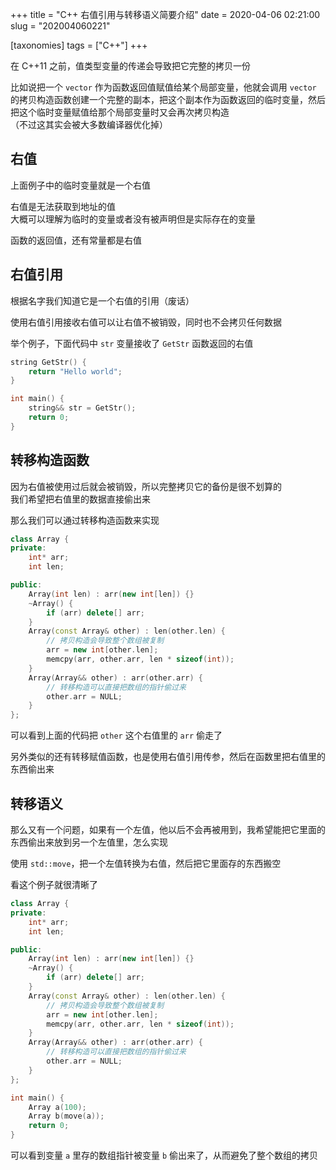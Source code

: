 +++
title = "C++ 右值引用与转移语义简要介绍"
date = 2020-04-06 02:21:00
slug = "202004060221"

[taxonomies]
tags = ["C++"]
+++

在 C++11 之前，值类型变量的传递会导致把它完整的拷贝一份<br>

<!-- more -->

比如说把一个 `vector` 作为函数返回值赋值给某个局部变量，他就会调用 `vector` 的拷贝构造函数创建一个完整的副本，把这个副本作为函数返回的临时变量，然后把这个临时变量赋值给那个局部变量时又会再次拷贝构造<br>
（不过这其实会被大多数编译器优化掉）

## 右值

上面例子中的临时变量就是一个右值

右值是无法获取到地址的值<br>
大概可以理解为临时的变量或者没有被声明但是实际存在的变量

函数的返回值，还有常量都是右值

## 右值引用

根据名字我们知道它是一个右值的引用（废话）

使用右值引用接收右值可以让右值不被销毁，同时也不会拷贝任何数据

举个例子，下面代码中 `str` 变量接收了 `GetStr` 函数返回的右值

```cpp
string GetStr() {
    return "Hello world";
}

int main() {
    string&& str = GetStr();
    return 0;
}
```

## 转移构造函数

因为右值被使用过后就会被销毁，所以完整拷贝它的备份是很不划算的<br>
我们希望把右值里的数据直接偷出来

那么我们可以通过转移构造函数来实现

```cpp
class Array {
private:
    int* arr;
    int len;

public:
    Array(int len) : arr(new int[len]) {}
    ~Array() {
        if (arr) delete[] arr;
    }
    Array(const Array& other) : len(other.len) {
        // 拷贝构造会导致整个数组被复制
        arr = new int[other.len];
        memcpy(arr, other.arr, len * sizeof(int));
    }
    Array(Array&& other) : arr(other.arr) {
        // 转移构造可以直接把数组的指针偷过来
        other.arr = NULL;
    }
};
```

可以看到上面的代码把 `other` 这个右值里的 `arr` 偷走了

另外类似的还有转移赋值函数，也是使用右值引用传参，然后在函数里把右值里的东西偷出来

## 转移语义

那么又有一个问题，如果有一个左值，他以后不会再被用到，我希望能把它里面的东西偷出来放到另一个左值里，怎么实现

使用 `std::move`，把一个左值转换为右值，然后把它里面存的东西搬空

看这个例子就很清晰了

```cpp
class Array {
private:
    int* arr;
    int len;

public:
    Array(int len) : arr(new int[len]) {}
    ~Array() {
        if (arr) delete[] arr;
    }
    Array(const Array& other) : len(other.len) {
        // 拷贝构造会导致整个数组被复制
        arr = new int[other.len];
        memcpy(arr, other.arr, len * sizeof(int));
    }
    Array(Array&& other) : arr(other.arr) {
        // 转移构造可以直接把数组的指针偷过来
        other.arr = NULL;
    }
};

int main() {
    Array a(100);
    Array b(move(a));
    return 0;
}
```

可以看到变量 `a` 里存的数组指针被变量 `b` 偷出来了，从而避免了整个数组的拷贝
